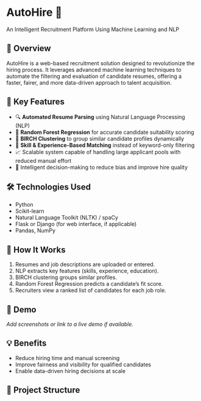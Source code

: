 # AutoHire 🚀  
An Intelligent Recruitment Platform Using Machine Learning and NLP  

## 📌 Overview  
AutoHire is a web-based recruitment solution designed to revolutionize the hiring process. It leverages advanced machine learning techniques to automate the filtering and evaluation of candidate resumes, offering a faster, fairer, and more data-driven approach to talent acquisition.

## 🎯 Key Features  
- 🔍 **Automated Resume Parsing** using Natural Language Processing (NLP)  
- 🌲 **Random Forest Regression** for accurate candidate suitability scoring  
- 🧠 **BIRCH Clustering** to group similar candidate profiles dynamically  
- 🧾 **Skill & Experience-Based Matching** instead of keyword-only filtering  
- 📈 Scalable system capable of handling large applicant pools with reduced manual effort  
- 🤖 Intelligent decision-making to reduce bias and improve hire quality  

## 🛠️ Technologies Used  
- Python  
- Scikit-learn  
- Natural Language Toolkit (NLTK) / spaCy  
- Flask or Django (for web interface, if applicable)  
- Pandas, NumPy  

## 🚦 How It Works  
1. Resumes and job descriptions are uploaded or entered.  
2. NLP extracts key features (skills, experience, education).  
3. BIRCH clustering groups similar profiles.  
4. Random Forest Regression predicts a candidate’s fit score.  
5. Recruiters view a ranked list of candidates for each job role.  

## 📸 Demo  
_Add screenshots or link to a live demo if available._

## 💡 Benefits  
- Reduce hiring time and manual screening  
- Improve fairness and visibility for qualified candidates  
- Enable data-driven hiring decisions at scale  

## 📁 Project Structure  
